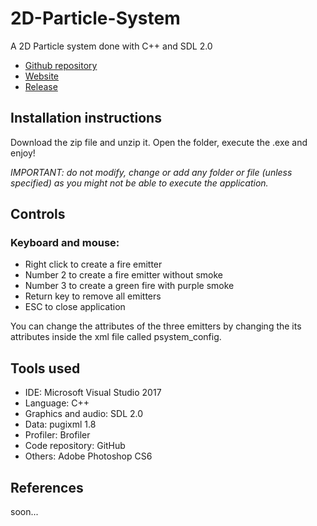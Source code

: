 # 2D-Particle-System

A 2D Particle system done with C++ and SDL 2.0

* [Github repository](https://github.com/nintervik/2D-Particle-System)  
* [Website](https://nintervik.github.io/2D-Particle-System/)
* [Release](https://github.com/nintervik/2D-Particle-System/releases)

## Installation instructions

Download the zip file and unzip it. Open the folder, execute the .exe and enjoy!

_IMPORTANT: do not modify, change or add any folder or file (unless specified) as you might not be able to execute the application._

## Controls

### Keyboard and mouse:

- Right click to create a fire emitter
- Number 2 to create a fire emitter without smoke
- Number 3 to create a green fire with purple smoke
- Return key to remove all emitters
- ESC to close application

You can change the attributes of the three emitters by changing the its attributes inside the xml file called psystem_config.


## Tools used
* IDE: Microsoft Visual Studio 2017
* Language: C++
* Graphics and audio: SDL 2.0
* Data: pugixml 1.8
* Profiler: Brofiler
* Code repository: GitHub
* Others: Adobe Photoshop CS6

## References

soon...
